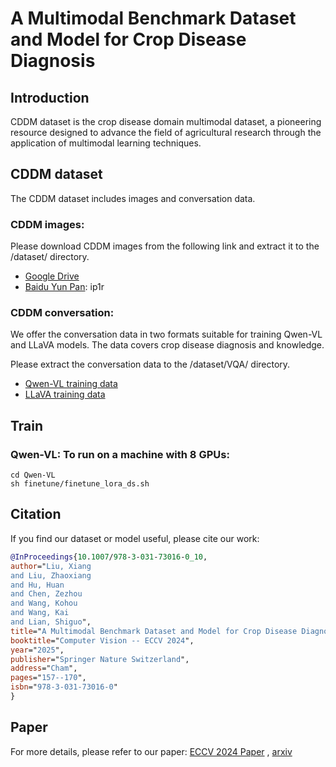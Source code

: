 # A Multimodal Benchmark Dataset and Model for Crop Disease Diagnosis

## Introduction
CDDM dataset is the crop disease domain multimodal dataset, a pioneering resource designed to advance the field of agricultural research through the application of multimodal learning techniques. 


## CDDM dataset
The CDDM dataset includes images and conversation data. 
### CDDM images:
Please download CDDM images from the following link and extract it to the /dataset/ directory.
- [Google Drive](https://drive.google.com/file/d/1kfB3zkittoef4BasOhwvAb8Cb66EPXst/view?usp=sharing)
- [Baidu Yun Pan](https://pan.baidu.com/s/1CgmO2MyEKV6EE42eNS0sIw?pwd=ip1r): ip1r


### CDDM conversation:
We offer the conversation data in two formats suitable for training Qwen-VL and LLaVA models. The data covers crop disease diagnosis and knowledge.

Please extract the conversation data to the /dataset/VQA/ directory. 
- [Qwen-VL training data](dataset/VQA/Crop_Disease_train_qwenvl.zip)
- [LLaVA training data](dataset/VQA/Crop_Disease_train_llava.zip)

## Train
### Qwen-VL: To run on a machine with 8 GPUs:
```shell
cd Qwen-VL
sh finetune/finetune_lora_ds.sh
```

## Citation
If you find our dataset or model useful, please cite our work:

```bibtex
@InProceedings{10.1007/978-3-031-73016-0_10,
author="Liu, Xiang
and Liu, Zhaoxiang
and Hu, Huan
and Chen, Zezhou
and Wang, Kohou
and Wang, Kai
and Lian, Shiguo",
title="A Multimodal Benchmark Dataset and Model for Crop Disease Diagnosis",
booktitle="Computer Vision -- ECCV 2024",
year="2025",
publisher="Springer Nature Switzerland",
address="Cham",
pages="157--170",
isbn="978-3-031-73016-0"
}
```
## Paper
For more details, please refer to our paper: [ECCV 2024 Paper](https://www.ecva.net/papers/eccv_2024/papers_ECCV/papers/11606.pdf)  , [arxiv](https://arxiv.org/abs/2503.06973)
